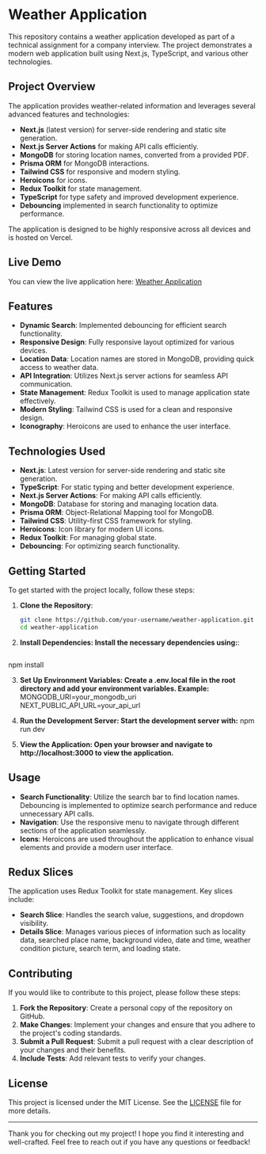 # Weather Application

This repository contains a weather application developed as part of a technical assignment for a company interview. The project demonstrates a modern web application built using Next.js, TypeScript, and various other technologies.

## Project Overview

The application provides weather-related information and leverages several advanced features and technologies:

- **Next.js** (latest version) for server-side rendering and static site generation.
- **Next.js Server Actions** for making API calls efficiently.
- **MongoDB** for storing location names, converted from a provided PDF.
- **Prisma ORM** for MongoDB interactions.
- **Tailwind CSS** for responsive and modern styling.
- **Heroicons** for icons.
- **Redux Toolkit** for state management.
- **TypeScript** for type safety and improved development experience.
- **Debouncing** implemented in search functionality to optimize performance.

The application is designed to be highly responsive across all devices and is hosted on Vercel.

## Live Demo

You can view the live application here: [Weather Application](https://weather-delta-lilac.vercel.app/)

## Features

- **Dynamic Search**: Implemented debouncing for efficient search functionality.
- **Responsive Design**: Fully responsive layout optimized for various devices.
- **Location Data**: Location names are stored in MongoDB, providing quick access to weather data.
- **API Integration**: Utilizes Next.js server actions for seamless API communication.
- **State Management**: Redux Toolkit is used to manage application state effectively.
- **Modern Styling**: Tailwind CSS is used for a clean and responsive design.
- **Iconography**: Heroicons are used to enhance the user interface.

## Technologies Used

- **Next.js**: Latest version for server-side rendering and static site generation.
- **TypeScript**: For static typing and better development experience.
- **Next.js Server Actions**: For making API calls efficiently.
- **MongoDB**: Database for storing and managing location data.
- **Prisma ORM**: Object-Relational Mapping tool for MongoDB.
- **Tailwind CSS**: Utility-first CSS framework for styling.
- **Heroicons**: Icon library for modern UI icons.
- **Redux Toolkit**: For managing global state.
- **Debouncing**: For optimizing search functionality.

## Getting Started

To get started with the project locally, follow these steps:

1. **Clone the Repository**:
   ```bash
   git clone https://github.com/your-username/weather-application.git
   cd weather-application
2. **Install Dependencies: Install the necessary dependencies using:**:
   ```bash
  npm install

3. **Set Up Environment Variables: Create a .env.local file in the root directory and add your environment variables. Example:**
    MONGODB_URI=your_mongodb_uri
    NEXT_PUBLIC_API_URL=your_api_url

4. **Run the Development Server: Start the development server with:**
    npm run dev
5. **View the Application: Open your browser and navigate to http://localhost:3000 to view the application.**

## Usage

- **Search Functionality**: Utilize the search bar to find location names. Debouncing is implemented to optimize search performance and reduce unnecessary API calls.
- **Navigation**: Use the responsive menu to navigate through different sections of the application seamlessly.
- **Icons**: Heroicons are used throughout the application to enhance visual elements and provide a modern user interface.

## Redux Slices

The application uses Redux Toolkit for state management. Key slices include:

- **Search Slice**: Handles the search value, suggestions, and dropdown visibility.
- **Details Slice**: Manages various pieces of information such as locality data, searched place name, background video, date and time, weather condition picture, search term, and loading state.

## Contributing

If you would like to contribute to this project, please follow these steps:

1. **Fork the Repository**: Create a personal copy of the repository on GitHub.
2. **Make Changes**: Implement your changes and ensure that you adhere to the project's coding standards.
3. **Submit a Pull Request**: Submit a pull request with a clear description of your changes and their benefits.
4. **Include Tests**: Add relevant tests to verify your changes.

## License

This project is licensed under the MIT License. See the [LICENSE](LICENSE) file for more details.

---

Thank you for checking out my project! I hope you find it interesting and well-crafted. Feel free to reach out if you have any questions or feedback!

